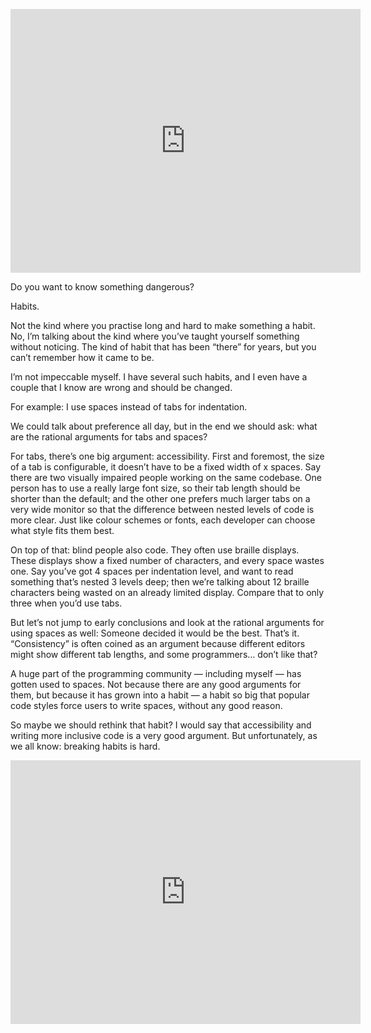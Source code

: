 <p><iframe width="560" height="422" src="https://www.youtube.com/embed/w5sPf2fhnxE" title="YouTube video player" frameborder="0" allow="accelerometer; autoplay; clipboard-write; encrypted-media; gyroscope; picture-in-picture" allowfullscreen></iframe></p>

Do you want to know something dangerous?

Habits.

Not the kind where you practise long and hard to make something a habit. No, I’m talking about the kind where you’ve taught yourself something without noticing. The kind of habit that has been “there” for years, but you can’t remember how it came to be.

I’m not impeccable myself. I have several such habits, and I even have a couple that I know are wrong and should be changed.

For example: I use spaces instead of tabs for indentation.

We could talk about preference all day, but in the end we should ask: what are the rational arguments for tabs and spaces?

For tabs, there’s one big argument: accessibility. First and foremost, the size of a tab is configurable, it doesn’t have to be a fixed width of x spaces. Say there are two visually impaired people working on the same codebase. One person has to use a really large font size, so their tab length should be shorter than the default; and the other one prefers much larger tabs on a very wide monitor so that the difference between nested levels of code is more clear. Just like colour schemes or fonts, each developer can choose what style fits them best.

On top of that: blind people also code. They often use braille displays. These displays show a fixed number of characters, and every space wastes one. Say you’ve got 4 spaces per indentation level, and want to read something that’s nested 3 levels deep; then we’re talking about 12 braille characters being wasted on an already limited display. Compare that to only three when you’d use tabs.

But let’s not jump to early conclusions and look at the rational arguments for using spaces as well: Someone decided it would be the best. That’s it. “Consistency” is often coined as an argument because different editors might show different tab lengths, and some programmers… don’t like that?

A huge part of the programming community — including myself — has gotten used to spaces. Not because there are any good arguments for them, but because it has grown into a habit — a habit so big that popular code styles force users to write spaces, without any good reason.

So maybe we should rethink that habit? I would say that accessibility and writing more inclusive code is a very good argument. But unfortunately, as we all know: breaking habits is hard.

<p><iframe width="560" height="422" src="https://www.youtube.com/embed/w5sPf2fhnxE" title="YouTube video player" frameborder="0" allow="accelerometer; autoplay; clipboard-write; encrypted-media; gyroscope; picture-in-picture" allowfullscreen></iframe></p>